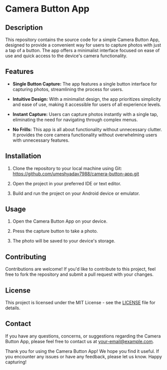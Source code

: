 # Camera Button App

## Description

This repository contains the source code for a simple Camera Button App, designed to provide a convenient way for users to capture photos with just a tap of a button. The app offers a minimalist interface focused on ease of use and quick access to the device's camera functionality.

## Features

- **Single Button Capture:** The app features a single button interface for capturing photos, streamlining the process for users.
  
- **Intuitive Design:** With a minimalist design, the app prioritizes simplicity and ease of use, making it accessible for users of all experience levels.
  
- **Instant Capture:** Users can capture photos instantly with a single tap, eliminating the need for navigating through complex menus.
  
- **No Frills:** This app is all about functionality without unnecessary clutter. It provides the core camera functionality without overwhelming users with unnecessary features.

## Installation

1. Clone the repository to your local machine using Git:
 https://github.com/umeshyadav7988/camera-button-app.git

2. Open the project in your preferred IDE or text editor.

3. Build and run the project on your Android device or emulator.

## Usage

1. Open the Camera Button App on your device.

2. Press the capture button to take a photo.

3. The photo will be saved to your device's storage.

## Contributing

Contributions are welcome! If you'd like to contribute to this project, feel free to fork the repository and submit a pull request with your changes.

## License

This project is licensed under the MIT License - see the [LICENSE](LICENSE) file for details.

## Contact

If you have any questions, concerns, or suggestions regarding the Camera Button App, please feel free to contact us at [your-email@example.com](mailto:umeshyadav7988@example.com).

Thank you for using the Camera Button App! We hope you find it useful. If you encounter any issues or have any feedback, please let us know. Happy capturing!
